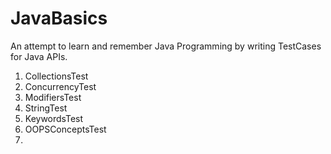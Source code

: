 # JavaBasics
An attempt to learn and remember Java Programming by writing TestCases for Java APIs.

1. CollectionsTest
2. ConcurrencyTest
3. ModifiersTest
4. StringTest
5. KeywordsTest
6. OOPSConceptsTest
7.
